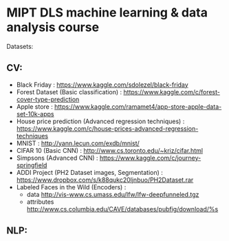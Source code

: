 # MIPT DLS machine learning & data analysis course

Datasets:

## CV:

- Black Friday : <https://www.kaggle.com/sdolezel/black-friday>
- Forest Dataset (Basic classification) : <https://www.kaggle.com/c/forest-cover-type-prediction>
- Apple store : <https://www.kaggle.com/ramamet4/app-store-apple-data-set-10k-apps>
- House price prediction (Advanced regression techniques) : <https://www.kaggle.com/c/house-prices-advanced-regression-techniques>
- MNIST : <http://yann.lecun.com/exdb/mnist/>
- CIFAR 10 (Basic CNN) : <http://www.cs.toronto.edu/~kriz/cifar.html>
- Simpsons (Advanced CNN) : <https://www.kaggle.com/c/journey-springfield>
- ADDI Project (PH2 Dataset images, Segmentation) : <https://www.dropbox.com/s/k88qukc20ljnbuo/PH2Dataset.rar>
- Labeled Faces in the Wild (Encoders) :
  - data <http://vis-www.cs.umass.edu/lfw/lfw-deepfunneled.tgz>
  - attributes <http://www.cs.columbia.edu/CAVE/databases/pubfig/download/%s>


## NLP:
